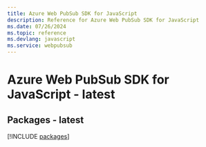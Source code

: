 ```yaml
---
title: Azure Web PubSub SDK for JavaScript
description: Reference for Azure Web PubSub SDK for JavaScript
ms.date: 07/26/2024
ms.topic: reference
ms.devlang: javascript
ms.service: webpubsub
---
```

# Azure Web PubSub SDK for JavaScript - latest
## Packages - latest
[!INCLUDE [packages](web-pubsub-index.md)]